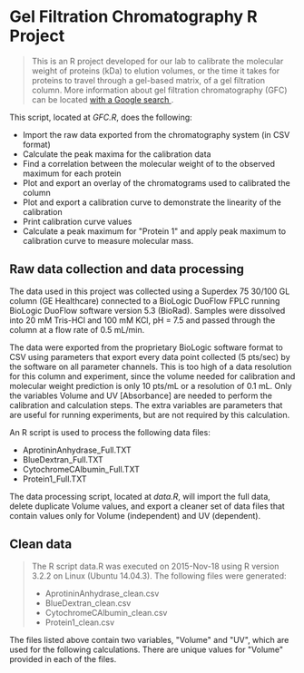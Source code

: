 Gel Filtration Chromatography R Project
===========

> This is an R project developed for our lab to calibrate the molecular weight of proteins (kDa)
> to elution volumes, or the time it takes for proteins to travel through a gel-based matrix, 
> of a gel filtration column.  More information about gel filtration chromatography (GFC) can
> be located <a href="https://www.google.com/webhp?sourceid=chrome-instant&ion=1&espv=2&ie=UTF-8#q=gel%20filtration%20chromatography">
> with a Google search </a>.

This script, located at *GFC.R*, does the following:
* Import the raw data exported from the chromatography system (in CSV format)
* Calculate the peak maxima for the calibration data
* Find a correlation between the molecular weight of to the observed maximum for each protein
* Plot and export an overlay of the chromatograms used to calibrated the column
* Plot and export a calibration curve to demonstrate the linearity of the calibration
* Print calibration curve values
* Calculate a peak maximum for "Protein 1" and apply peak maximum to calibration curve to 
measure molecular mass.

## Raw data collection and data processing

The data used in this project was collected using a Superdex 75 30/100 GL column (GE Healthcare)
connected to a BioLogic DuoFlow FPLC running BioLogic DuoFlow software version 5.3 (BioRad).
Samples were dissolved into 20 mM Tris-HCl and 100 mM KCl, pH = 7.5 and passed through the column
at a flow rate of 0.5 mL/min.

The data were exported from the proprietary BioLogic software format to CSV using parameters that export every
data point collected (5 pts/sec) by the software on all parameter channels.
This is too high of a data resolution for this column and experiment, since the volume needed for calibration and
molecular weight prediction is only 10 pts/mL or a resolution of 0.1 mL.
Only the variables Volume and UV [Absorbance] are needed to perform the calibration and calculation steps.
The extra variables are parameters that are useful for running experiments, but are not required by this calculation.

An R script is used to process the following data files:
* AprotininAnhydrase_Full.TXT
* BlueDextran_Full.TXT
* CytochromeCAlbumin_Full.TXT
* Protein1_Full.TXT

The data processing script, located at *data.R*, will import the full data, delete duplicate Volume values, and export
a cleaner set of data files that contain values only for Volume (independent) and UV (dependent).

## Clean data
> The R script data.R was executed on 2015-Nov-18 using R version 3.2.2 on Linux (Ubuntu 14.04.3).
> The following files were generated:
> * AprotininAnhydrase_clean.csv
> * BlueDextran_clean.csv
> * CytochromeCAlbumin_clean.csv
> * Protein1_clean.csv

The files listed above contain two variables, "Volume" and "UV", which are used for the following calculations.
There are unique values for "Volume" provided in each of the files.


